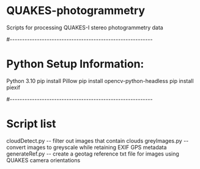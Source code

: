 # QUAKES-photogrammetry
Scripts for processing QUAKES-I stereo photogrammetry data

#----------------------------------------------------------
# Python Setup Information:
Python 3.10
pip install Pillow 
pip install opencv-python-headless
pip install piexif

#----------------------------------------------------------
# Script list
cloudDetect.py -- filter out images that contain clouds
greyImages.py  -- convert images to greyscale while retaining EXIF GPS metadata
generateRef.py -- create a geotag reference txt file for images using QUAKES camera orientations
